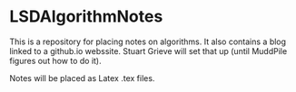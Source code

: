 LSDAlgorithmNotes
==============================

This is a repository for placing notes on algorithms. It also contains a blog linked to a github.io webssite. Stuart Grieve will set that up (until MuddPile figures out how to do it). 

Notes will be placed as Latex .tex files. 